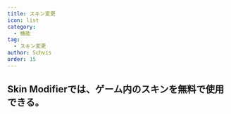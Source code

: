 ```yaml
---
title: スキン変更
icon: list
category:
  - 機能
tag:
  - スキン変更
author: Schvis
order: 15
---
```


## Skin Modifierでは、ゲーム内のスキンを無料で使用できる。
